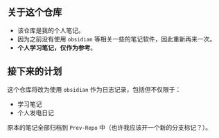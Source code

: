 ## 关于这个仓库

- 该仓库是我的个人笔记。
- 因为之前没有使用 `obsidian` 等相关一些的笔记软件，因此重新再来一次。
- **个人学习笔记，仅作为参考**。

## 接下来的计划

这个仓库将改为使用 `obsidian` 作为日志记录，包括但不仅限于：

- 学习笔记
- 个人发电日记

原本的笔记全部归档到 `Prev-Repo` 中（也许我应该开一个新的分支标记？）。
